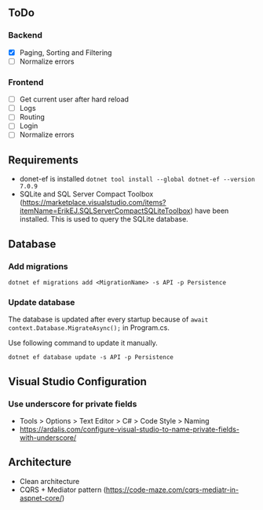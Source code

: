 ## ToDo

### Backend

- [x] Paging, Sorting and Filtering
- [ ] Normalize errors

### Frontend

- [ ] Get current user after hard reload
- [ ] Logs
- [ ] Routing
- [ ] Login
- [ ] Normalize errors

## Requirements

- donet-ef is installed `dotnet tool install --global dotnet-ef --version 7.0.9`
- SQLite and SQL Server Compact Toolbox (https://marketplace.visualstudio.com/items?itemName=ErikEJ.SQLServerCompactSQLiteToolbox) have been installed. This is used to query the SQLite database.

## Database

### Add migrations

```
dotnet ef migrations add <MigrationName> -s API -p Persistence
```

### Update database

The database is updated after every startup because of `await context.Database.MigrateAsync();` in Program.cs.

Use following command to update it manually.

```
dotnet ef database update -s API -p Persistence
```

## Visual Studio Configuration

### Use underscore for private fields

- Tools > Options > Text Editor > C# > Code Style > Naming
- https://ardalis.com/configure-visual-studio-to-name-private-fields-with-underscore/

## Architecture

- Clean architecture
- CQRS + Mediator pattern (https://code-maze.com/cqrs-mediatr-in-aspnet-core/)